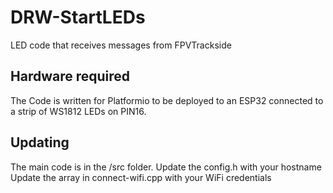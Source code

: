 # DRW-StartLEDs
 LED code that receives messages from FPVTrackside

 ## Hardware required
 The Code is written for Platformio to be deployed to an ESP32 connected to a strip of WS1812 LEDs on PIN16.

## Updating
The main code is in the /src folder. 
Update the config.h with your hostname
Update the array in connect-wifi.cpp with your WiFi credentials